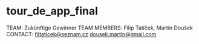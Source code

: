 # tour_de_app_final
TEAM: Zukünftige Gewinner TEAM MEMBERS: Filip Tatíček, Martin Doušek
CONTACT: filtaticek@seznam.cz dousek.martin@gmail.com
